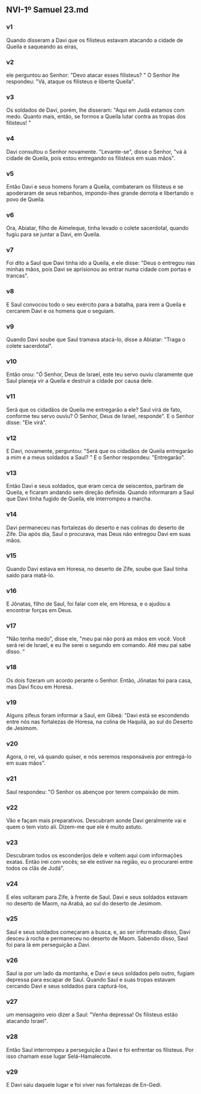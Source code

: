 ## NVI-1º Samuel 23.md
### v1
 Quando disseram a Davi que os filisteus estavam atacando a cidade de Queila e saqueando as eiras,
### v2
 ele perguntou ao Senhor: "Devo atacar esses filisteus? " O Senhor lhe respondeu: "Vá, ataque os filisteus e liberte Queila".
### v3
 Os soldados de Davi, porém, lhe disseram: "Aqui em Judá estamos com medo. Quanto mais, então, se formos a Queila lutar contra as tropas dos filisteus! "
### v4
 Davi consultou o Senhor novamente. "Levante-se", disse o Senhor, "vá à cidade de Queila, pois estou entregando os filisteus em suas mãos".
### v5
 Então Davi e seus homens foram a Queila, combateram os filisteus e se apoderaram de seus rebanhos, impondo-lhes grande derrota e libertando o povo de Queila.
### v6
 Ora, Abiatar, filho de Aimeleque, tinha levado o colete sacerdotal, quando fugiu para se juntar a Davi, em Queila.
### v7
 Foi dito a Saul que Davi tinha ido a Queila, e ele disse: "Deus o entregou nas minhas mãos, pois Davi se aprisionou ao entrar numa cidade com portas e trancas".
### v8
 E Saul convocou todo o seu exército para a batalha, para irem a Queila e cercarem Davi e os homens que o seguiam.
### v9
 Quando Davi soube que Saul tramava atacá-lo, disse a Abiatar: "Traga o colete sacerdotal".
### v10
 Então orou: "Ó Senhor, Deus de Israel, este teu servo ouviu claramente que Saul planeja vir a Queila e destruir a cidade por causa dele.
### v11
 Será que os cidadãos de Queila me entregarão a ele? Saul virá de fato, conforme teu servo ouviu? Ó Senhor, Deus de Israel, responde". E o Senhor disse: "Ele virá".
### v12
 E Davi, novamente, perguntou: "Será que os cidadãos de Queila entregarão a mim e a meus soldados a Saul? " E o Senhor respondeu: "Entregarão".
### v13
 Então Davi e seus soldados, que eram cerca de seiscentos, partiram de Queila, e ficaram andando sem direção definida. Quando informaram a Saul que Davi tinha fugido de Queila, ele interrompeu a marcha.
### v14
 Davi permaneceu nas fortalezas do deserto e nas colinas do deserto de Zife. Dia após dia, Saul o procurava, mas Deus não entregou Davi em suas mãos.
### v15
 Quando Davi estava em Horesa, no deserto de Zife, soube que Saul tinha saído para matá-lo.
### v16
 E Jônatas, filho de Saul, foi falar com ele, em Horesa, e o ajudou a encontrar forças em Deus.
### v17
 "Não tenha medo", disse ele, "meu pai não porá as mãos em você. Você será rei de Israel, e eu lhe serei o segundo em comando. Até meu pai sabe disso. "
### v18
 Os dois fizeram um acordo perante o Senhor. Então, Jônatas foi para casa, mas Davi ficou em Horesa.
### v19
 Alguns zifeus foram informar a Saul, em Gibeá: "Davi está se escondendo entre nós nas fortalezas de Horesa, na colina de Haquilá, ao sul do Deserto de Jesimom.
### v20
 Agora, ó rei, vá quando quiser, e nós seremos responsáveis por entregá-lo em suas mãos".
### v21
 Saul respondeu: "O Senhor os abençoe por terem compaixão de mim.
### v22
 Vão e façam mais preparativos. Descubram aonde Davi geralmente vai e quem o tem visto ali. Dizem-me que ele é muito astuto.
### v23
 Descubram todos os esconderijos dele e voltem aqui com informações exatas. Então irei com vocês; se ele estiver na região, eu o procurarei entre todos os clãs de Judá".
### v24
 E eles voltaram para Zife, à frente de Saul. Davi e seus soldados estavam no deserto de Maom, na Arabá, ao sul do deserto de Jesimom.
### v25
 Saul e seus soldados começaram a busca, e, ao ser informado disso, Davi desceu à rocha e permaneceu no deserto de Maom. Sabendo disso, Saul foi para lá em perseguição a Davi.
### v26
 Saul ia por um lado da montanha, e Davi e seus soldados pelo outro, fugiam depressa para escapar de Saul. Quando Saul e suas tropas estavam cercando Davi e seus soldados para capturá-los,
### v27
 um mensageiro veio dizer a Saul: "Venha depressa! Os filisteus estão atacando Israel".
### v28
 Então Saul interrompeu a perseguição a Davi e foi enfrentar os filisteus. Por isso chamam esse lugar Selá-Hamalecote.
### v29
 E Davi saiu daquele lugar e foi viver nas fortalezas de En-Gedi.
